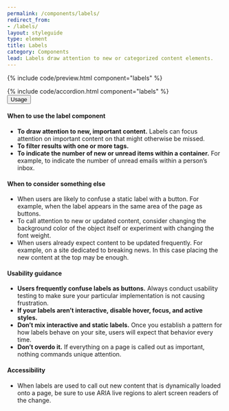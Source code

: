 ```yaml
---
permalink: /components/labels/
redirect_from:
- /labels/
layout: styleguide
type: element
title: Labels
category: Components
lead: Labels draw attention to new or categorized content elements.
---
```


{% include code/preview.html component="labels" %}
<section class="site-component-section">
  {% include code/accordion.html component="labels" %}
  <div class="usa-accordion usa-accordion--bordered site-accordion-docs">
    <button class="usa-button-unstyled usa-accordion__button"
        aria-expanded="true" aria-controls="label-docs">
      Usage
    </button>
    <div id="label-docs" aria-hidden="false" class="usa-accordion__content site-component-usage">
      <h4>When to use the label component</h4>
      <ul class="usa-content-list">
        <li><strong>To draw attention to new, important content.</strong> Labels can focus attention on important content on that might otherwise be missed.</li>
        <li><strong>To filter results with one or more tags.</strong></li>
        <li><strong>To indicate the number of new or unread items within a container.</strong> For example, to indicate the number of unread emails within a person’s inbox.</li>
      </ul>
      <h4>When to consider something else</h4>
      <ul class="usa-content-list">
        <li>When users are likely to confuse a static label with a button. For example, when the label appears in the same area of the page as buttons.</li>
        <li>To call attention to new or updated content, consider changing the background color of the object itself or experiment with changing the font weight.</li>
        <li>When users already expect content to be updated frequently. For example, on a site dedicated to breaking news. In this case placing the new content at the top may be enough.</li>
      </ul>
      <h4>Usability guidance</h4>
      <ul class="usa-content-list">
        <li><strong>Users frequently confuse labels as buttons.</strong> Always conduct usability testing to make sure your particular implementation is not causing frustration.</li>
        <li><strong>If your labels aren’t interactive, disable hover, focus, and active styles.</strong></li>
        <li><strong>Don’t mix interactive and static labels.</strong> Once you establish a pattern for how labels behave on your site, users will expect that behavior every time.</li>
        <li><strong>Don’t overdo it.</strong> If everything on a page is called out as important, nothing commands unique attention.</li>
      </ul>
      <h4 class="usa-heading">Accessibility</h4>
      <ul class="usa-content-list">
        <li>When labels are used to call out new content that is dynamically loaded onto a page, be sure to use ARIA live regions to alert screen readers of the change.</li>
      </ul>
    </div>
  </div>
</section>
